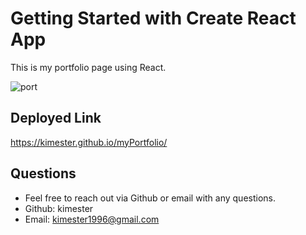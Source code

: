 # Getting Started with Create React App

This is my portfolio page using React. 


![port](https://user-images.githubusercontent.com/99621150/173205608-3ee9aed4-b570-4b9f-a39d-527a0cbc188d.png)

## Deployed Link
 https://kimester.github.io/myPortfolio/

## Questions
- Feel free to reach out via Github or email with any questions.
- Github: kimester
- Email: kimester1996@gmail.com
